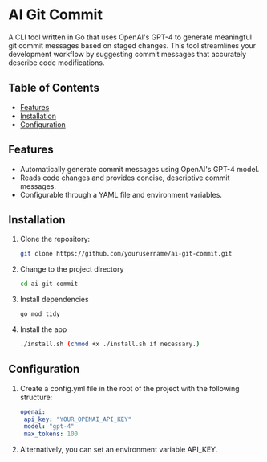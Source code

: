 # AI Git Commit

A CLI tool written in Go that uses OpenAI's GPT-4 to generate meaningful git commit messages based on staged changes. This tool streamlines your development workflow by suggesting commit messages that accurately describe code modifications.

## Table of Contents
- [Features](#features)
- [Installation](#installation)
- [Configuration](#configuration)

## Features
- Automatically generate commit messages using OpenAI's GPT-4 model.
- Reads code changes and provides concise, descriptive commit messages.
- Configurable through a YAML file and environment variables.

## Installation
1. Clone the repository:
   ```bash
   git clone https://github.com/yourusername/ai-git-commit.git
2. Change to the project directory
   ```bash
   cd ai-git-commit
3. Install dependencies
   ```bash
   go mod tidy
4. Install the app
    ```bash
    ./install.sh (chmod +x ./install.sh if necessary.)
## Configuration

1. Create a config.yml file in the root of the project with the following structure:
   ```yml
   openai:
    api_key: "YOUR_OPENAI_API_KEY"
    model: "gpt-4"
    max_tokens: 100
2. Alternatively, you can set an environment variable API_KEY.
